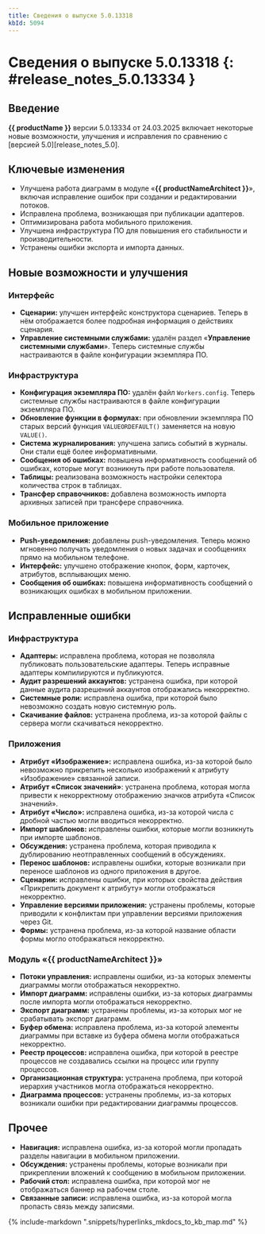 ```yaml
---
title: Сведения о выпуске 5.0.13318
kbId: 5094
---
```


# Сведения о выпуске 5.0.13318 {: #release_notes_5.0.13334 }

## Введение

**{{ productName }}** версии 5.0.13334 от 24.03.2025 включает некоторые новые возможности, улучшения и исправления по сравнению с [версией 5.0][release_notes_5.0].

## Ключевые изменения

- Улучшена работа диаграмм в модуле «**{{ productNameArchitect }}**», включая исправление ошибок при создании и редактировании потоков.
- Исправлена проблема, возникающая при публикации адаптеров.
- Оптимизирована работа мобильного приложения.
- Улучшена инфраструктура ПО для повышения его стабильности и производительности.
- Устранены ошибки экспорта и импорта данных.

## Новые возможности и улучшения

### Интерфейс

- **Сценарии:** улучшен интерфейс конструктора сценариев. Теперь в нём отображается более подробная информация о действиях сценария. <!-- Номер: 1882017 -->
- **Управление системными службами:** удалён раздел «**Управление системными службами**». Теперь системные службы настраиваются в файле конфигурации экземпляра ПО. <!-- Статью 4671 скрыть? Номер: 1919072 -->

### Инфраструктура

- **Конфигурация экземпляра ПО:** удалён файл `Workers.config`. Теперь системные службы настраиваются в файле конфигурации экземпляра ПО.
- **Обновление функции в формулах:** при обновлении экземпляра ПО старых версий функция `VALUEORDEFAULT()` заменяется на новую `VALUE()`. <!-- 1908600 -->
- **Система журналирования:** улучшена запись событий в журналы. Они стали ещё более информативными. <!-- 1892427, 1890509 -->
- **Сообщения об ошибках:** повышена информативность сообщений об ошибках, которые могут возникнуть при работе пользователя. <!-- 1918341, 1902175 --->
- **Таблицы:** реализована возможность настройки селектора количества строк в таблицах. <!-- Номер: 1889502 -->
- **Трансфер справочников:** добавлена возможность импорта архивных записей при трансфере справочника. <!-- 1881114 -->

### Мобильное приложение

- **Push-уведомления:** добавлены push-уведомления. Теперь можно мгновенно получать уведомления о новых задачах и сообщениях прямо на мобильном телефоне. <!-- Номер: 1914255 -->
- **Интерфейс:** улучшено отображение кнопок, форм, карточек, атрибутов, всплывающих меню. <!-- Номер: 1891436, 1888608, 1895514, 1898066 -->
- **Сообщения об ошибках:** повышена информативность сообщений о возникающих ошибках в мобильном приложении. <!-- 1911914 -->

## Исправленные ошибки

### Инфраструктура

- **Адаптеры:** исправлена проблема, которая не позволяла публиковать пользовательские адаптеры. Теперь исправные адаптеры компилируются и публикуются. <!-- 1930191 -->
- **Аудит разрешений аккаунтов:** устранена ошибка, при которой данные аудита разрешений аккаунтов отображались некорректно. <!-- Номер: 1876233 -->
- **Системные роли:** исправлена ошибка, при которой было невозможно создать новую системную роль. <!-- 1917647 -->
- **Скачивание файлов:** устранена проблема, из-за которой файлы с сервера могли скачиваться некорректно. <!-- 1899248 -->

### Приложения

- **Атрибут «Изображение»:** исправлена ошибка, из-за которой было невозможно прикрепить несколько изображений к атрибуту «Изображение» связанной записи. <!-- 1903653 -->
- **Атрибут «Список значений»**: устранена проблема, которая могла привести к некорректному отображению значков атрибута «Список значений». <!-- Номер: 1551173 -->
- **Атрибут «Число»:** исправлена ошибка, из-за которой числа с дробной частью могли вводиться некорректно. <!-- 1903692 -->
- **Импорт шаблонов:** исправлены ошибки, которые могли возникнуть при импорте шаблонов. <!-- 1892350 -->
- **Обсуждения:** устранена проблема, которая приводила к дублированию неотправленных сообщений в обсуждениях. <!-- Номер: 1893230 -->
- **Перенос шаблонов:** исправлены ошибки, которые возникали при переносе шаблонов из одного приложения в другое. <!-- 1192702 -->
- **Сценарии:** исправлены ошибки, при которых свойства действия «Прикрепить документ к атрибуту» могли отображаться некорректно. <!-- Номер: 1900597, 1366556, 1840264 -->
- **Управление версиями приложения:** устранены проблемы, которые приводили к конфликтам при управлении версиями приложения через Git. <!-- 1904969, 1903895 -->
- **Формы:** устранена проблема, из-за которой название области формы могло отображаться некорректно. <!-- 1840264 -->

### Модуль «{{ productNameArchitect }}»

- **Потоки управления:** исправлены ошибки, из-за которых элементы диаграммы могли отображаться некорректно. <!-- Номер: 1919571, 1914128, 1910091, 1911718, 1880127, 1899160, 1899194, 1886241 -->
- **Импорт диаграмм:** исправлены ошибки, из-за которых диаграммы после импорта могли отображаться некорректно. <!-- Номер: 1830615, 1897116 -->
- **Экспорт диаграмм:** устранены проблемы, из-за которых мог не срабатывать экспорт диаграмм. <!-- 1886894 -->
- **Буфер обмена:** исправлена проблема, из-за которой элементы диаграммы при вставке из буфера обмена могли отображаться некорректно. <!-- Номер: 1912738 -->
- **Реестр процессов:** исправлена ошибка, при которой в реестре процессов не создавались ссылки на процесс или группу процессов. <!-- Номер: 1905566 -->
- **Организационная структура:** устранена проблема, при которой иерархия участников могла отображаться некорректно. <!-- Номер: 1903052, 1897471, 1898156, 1873462 -->
- **Диаграмма процессов:** устранены проблемы, из-за которых возникали ошибки при редактировании диаграммы процессов. <!-- 1212729, 1914147 -->

## Прочее

- **Навигация:** исправлена ошибка, из-за которой могли пропадать разделы навигации в мобильном приложении.
- **Обсуждения:** устранены проблемы, которые возникали при прикреплении вложений к сообщению в мобильном приложении.
- **Рабочий стол:** исправлена ошибка, при которой мог не отображаться баннер на рабочем столе. <!-- 1874647 -->
- **Связанные записи:** исправлена ошибка, из-за которой могла пропасть связь между записями.

{% include-markdown ".snippets/hyperlinks_mkdocs_to_kb_map.md" %}
